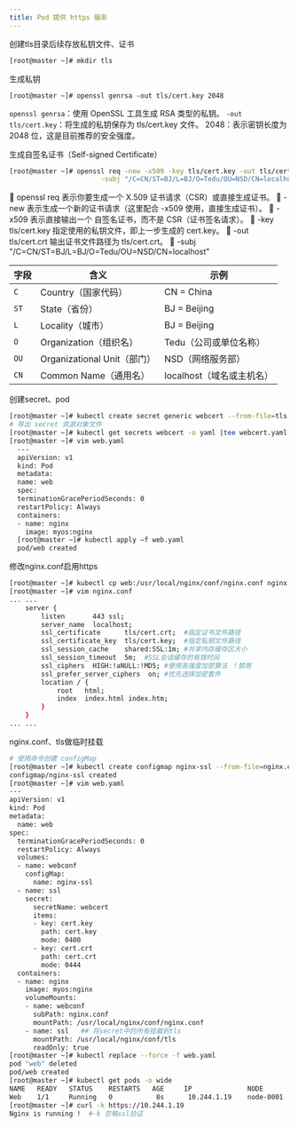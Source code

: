 ```yaml
---
title: Pod 提供 https 服务
---
```

创建tls目录后续存放私钥文件、证书

```bash
[root@master ~]# mkdir tls
```

生成私钥

```
[root@master ~]# openssl genrsa -out tls/cert.key 2048
```

`openssl genrsa`：使用 OpenSSL 工具生成 RSA 类型的私钥。
`-out tls/cert.key`：将生成的私钥保存为 tls/cert.key 文件。
2048：表示密钥长度为 2048 位，这是目前推荐的安全强度。

生成自签名证书（Self-signed Certificate）

```bash
[root@master ~]# openssl req -new -x509 -key tls/cert.key -out tls/cert.crt \
                       -subj "/C=CN/ST=BJ/L=BJ/O=Tedu/OU=NSD/CN=localhost"
```

🔹 openssl req
表示你要生成一个 X.509 证书请求（CSR）或直接生成证书。
🔹 -new
表示生成一个新的证书请求（这里配合 -x509 使用，直接生成证书）。
🔹 -x509
表示直接输出一个 自签名证书，而不是 CSR（证书签名请求）。
🔹 -key tls/cert.key
指定使用的私钥文件，即上一步生成的 cert.key。
🔹 -out tls/cert.crt
输出证书文件路径为 tls/cert.crt。
🔹 -subj "/C=CN/ST=BJ/L=BJ/O=Tedu/OU=NSD/CN=localhost"

| 字段 | 含义                        | 示例                      |
| ---- | --------------------------- | ------------------------- |
| `C`  | Country（国家代码）         | CN = China                |
| `ST` | State（省份）               | BJ = Beijing              |
| `L`  | Locality（城市）            | BJ = Beijing              |
| `O`  | Organization（组织名）      | Tedu（公司或单位名称）    |
| `OU` | Organizational Unit（部门） | NSD（网络服务部）         |
| `CN` | Common Name（通用名）       | localhost（域名或主机名） |

创建secret、pod

```bash
[root@master ~]# kubectl create secret generic webcert --from-file=tls
# 导出 secret 资源对象文件
[root@master ~]# kubectl get secrets webcert -o yaml |tee webcert.yaml
[root@master ~]# vim web.yaml
  ---
  apiVersion: v1
  kind: Pod
  metadata:
  name: web
  spec:
  terminationGracePeriodSeconds: 0
  restartPolicy: Always
  containers:
  - name: nginx
    image: myos:nginx
  [root@master ~]# kubectl apply –f web.yaml
  pod/web created
```

修改nginx.conf启用https

```bash
[root@master ~]# kubectl cp web:/usr/local/nginx/conf/nginx.conf nginx.conf
[root@master ~]# vim nginx.conf
... ...
    server {
        listen       443 ssl;
        server_name  localhost;
        ssl_certificate      tls/cert.crt;  #指定证书文件路径
        ssl_certificate_key  tls/cert.key;  #指定私钥文件路径
        ssl_session_cache    shared:SSL:1m; #共享内存缓存区大小
        ssl_session_timeout  5m;  #SSL会话缓存的有效时间
        ssl_ciphers  HIGH:!aNULL:!MD5; #使用高强度加密算法 ！禁用
        ssl_prefer_server_ciphers  on; #优先选择加密套件
        location / {
            root   html;
            index  index.html index.htm;
        }
    }
... ...
```

nginx.conf、tls做临时挂载

```bash
# 使用命令创建 configMap
[root@master ~]# kubectl create configmap nginx-ssl --from-file=nginx.conf
configmap/nginx-ssl created
[root@master ~]# vim web.yaml
---
apiVersion: v1
kind: Pod
metadata:
  name: web
spec:
  terminationGracePeriodSeconds: 0
  restartPolicy: Always
  volumes:
  - name: webconf
    configMap:
      name: nginx-ssl
  - name: ssl
    secret:
      secretName: webcert
      items:
      - key: cert.key
        path: cert.key
        mode: 0400
      - key: cert.crt
        path: cert.crt
        mode: 0444
  containers:
  - name: nginx
    image: myos:nginx
    volumeMounts:
    - name: webconf
      subPath: nginx.conf
      mountPath: /usr/local/nginx/conf/nginx.conf
    - name: ssl   ## 将secret中的所有挂载到tls
      mountPath: /usr/local/nginx/conf/tls
      readOnly: true
[root@master ~]# kubectl replace --force -f web.yaml
pod "web" deleted
pod/web created
[root@master ~]# kubectl get pods -o wide
NAME   READY   STATUS    RESTARTS   AGE     IP              NODE
Web    1/1     Running   0           8s      10.244.1.19    node-0001
[root@master ~]# curl -k https://10.244.1.19
Nginx is running !  #-k 忽略ssl验证
```
